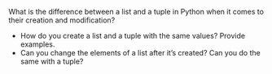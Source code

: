 What is the difference between a list and a tuple in Python when it comes to their creation and modification?

- How do you create a list and a tuple with the same values? Provide examples.
- Can you change the elements of a list after it’s created? Can you do the same with a tuple?

